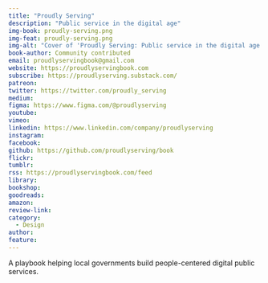 ```yaml
---
title: "Proudly Serving"
description: "Public service in the digital age"
img-book: proudly-serving.png
img-feat: proudly-serving.png
img-alt: "Cover of 'Proudly Serving: Public service in the digital age'"
book-author: Community contributed
email: proudlyservingbook@gmail.com
website: https://proudlyservingbook.com
subscribe: https://proudlyserving.substack.com/
patreon: 
twitter: https://twitter.com/proudly_serving
medium: 
figma: https://www.figma.com/@proudlyserving
youtube: 
vimeo: 
linkedin: https://www.linkedin.com/company/proudlyserving
instagram: 
facebook: 
github: https://github.com/proudlyserving/book
flickr: 
tumblr: 
rss: https://proudlyservingbook.com/feed
library: 
bookshop: 
goodreads: 
amazon: 
review-link: 
category:
  - Design
author: 
feature: 
---
```


A playbook helping local governments build people-centered digital public services.